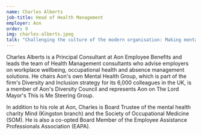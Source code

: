```yaml
---
name: Charles Alberts
job-title: Head of Health Management
employer: Aon
order: 9
img: charles-alberts.jpeg
talk: "Challenging the culture of the modern organisation: Making mental health a priority for all <br>Setting up a new mental health team"
---
```


Charles Alberts is a Principal Consultant at Aon Employee Benefits and leads the team of Health Management consultants who advise employers on workplace wellbeing, occupational health and absence management solutions. He chairs Aon's own Mental Health Group, which is part of the firm's Diversity and Inclusion strategy for its 6,000 colleagues in the UK, is a member of Aon's Diversity Council and represents Aon on The Lord Mayor's This is Me Steering Group.

In addition to his role at Aon, Charles is Board Trustee of the mental health charity Mind (Kingston branch) and the Society of Occupational Medicine (SOM). He is also a co-opted Board Member of the Employee Assistance Professionals Association (EAPA).
